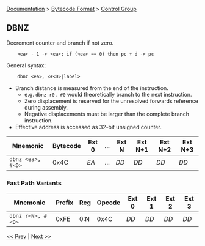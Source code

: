 [Documentation](../../README.md) > [Bytecode Format](../README.md) > [Control Group](../InstructionsControl.md)

## DBNZ

Decrement counter and branch if not zero.

        <ea> - 1 -> <ea>; if (<ea> == 0) then pc + d -> pc

General syntax:

        dbnz <ea>, <#<D>|label>

* Branch distance is measured from the end of the instruction.
    - e.g. `dbnz r0, #0` would theoretically branch to the next instruction.
    - Zero displacement is reserved for the unresolved forwards reference during assembly.
    - Negative displacements must be larger than the complete branch instruction.
* Effective address is accessed as 32-bit unsigned counter.

| Mnemonic | Bytecode | Ext 0 | ... | Ext N | Ext N+1 | Ext N+2 | Ext N+3 |
| - | - | - | - | - | - | - | - |
| `dbnz <ea>, #<D>` | 0x4C | *EA* | ... | *DD* | *DD* | *DD* | *DD* |

### Fast Path Variants

| Mnemonic | Prefix | Reg | Opcode | Ext 0 | Ext 1 | Ext 2 | Ext 3 |
| - | - | - | - | - | - | - | - |
| `dbnz r<N>, #<D>` | 0xFE | 0:N | 0x4C | *DD* | *DD* | *DD* | *DD* |

[<< Prev](./c_18.md) | [Next >>](../InstructionsControl.md)
